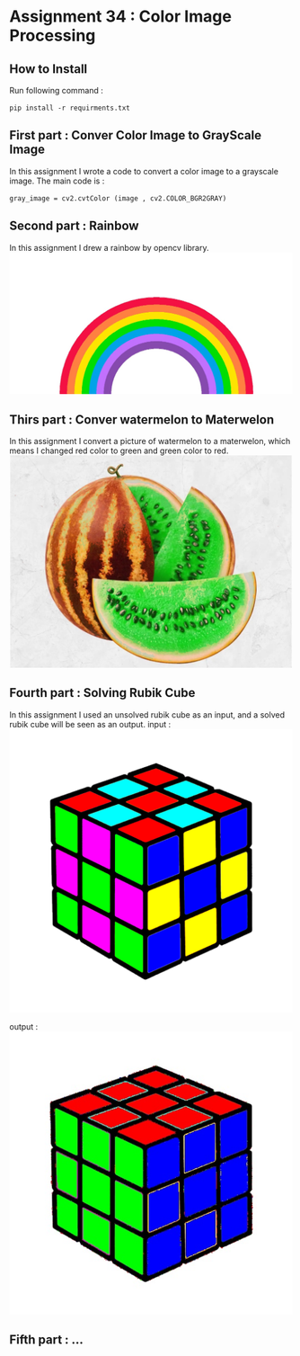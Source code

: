 # Assignment 34 : Color Image Processing

## How to Install
Run following command :
```
pip install -r requirments.txt
```

## First part : Conver Color Image to GrayScale Image
In this assignment I wrote a code to convert a color image to a grayscale image. The main code is :
```
gray_image = cv2.cvtColor (image , cv2.COLOR_BGR2GRAY)
```

## Second part : Rainbow
In this assignment I drew a rainbow by opencv library.
![alt text](outputs/output_2_rainbow.jpg)

## Thirs part : Conver watermelon to Materwelon
In this assignment I convert a picture of watermelon to a materwelon, which means I changed red color to green and green color to red.
![alt text](outputs/output_3_watermelon.jpg)

## Fourth part : Solving Rubik Cube
In this assignment I used an unsolved rubik cube as an input, and a solved rubik cube will be seen as an output.
input :
![alt text](inputs/input_4_rubik.png)

output :
![alt text](outputs/output_4_rubik.jpg)

## Fifth part : ...

